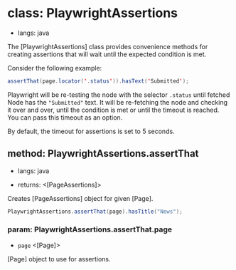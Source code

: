 # class: PlaywrightAssertions
* langs: java

The [PlaywrightAssertions] class provides convenience methods for creating assertions that will wait until the expected condition is met.

Consider the following example:

```java
assertThat(page.locator('.status')).hasText('Submitted');
```

Playwright will be re-testing the node with the selector `.status` until fetched Node has the `"Submitted"`
text. It will be re-fetching the node and checking it over and over, until the condition is met or until the timeout is
reached. You can pass this timeout as an option.

By default, the timeout for assertions is set to 5 seconds.

## method: PlaywrightAssertions.assertThat
* langs: java
- returns: <[PageAssertions]>

Creates [PageAssertions] object for given [Page].

```java
PlaywrightAssertions.assertThat(page).hasTitle("News");
```

### param: PlaywrightAssertions.assertThat.page
- `page` <[Page]>

[Page] object to use for assertions.

